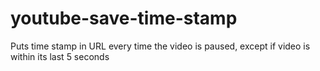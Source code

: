 # youtube-save-time-stamp
Puts time stamp in URL every time the video is paused, except if video is within its last 5 seconds
